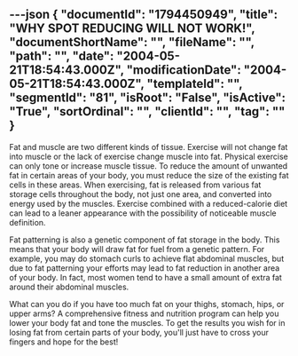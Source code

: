 ---json
{
  "documentId": "1794450949",
  "title": "WHY SPOT REDUCING WILL NOT WORK!",
  "documentShortName": "",
  "fileName": "",
  "path": "",
  "date": "2004-05-21T18:54:43.000Z",
  "modificationDate": "2004-05-21T18:54:43.000Z",
  "templateId": "",
  "segmentId": "81",
  "isRoot": "False",
  "isActive": "True",
  "sortOrdinal": "",
  "clientId": "",
  "tag": ""
}
---

Fat and muscle are two different kinds of tissue. Exercise will not change fat into muscle or the lack of exercise change muscle into fat. Physical exercise can only tone or increase muscle tissue. To reduce the amount of unwanted fat in certain areas of your body, you must reduce the size of the existing fat cells in these areas. When exercising, fat is released from various fat storage cells throughout the body, not just one area, and converted into energy used by the muscles. Exercise combined with a reduced-calorie diet can lead to a leaner appearance with the possibility of noticeable muscle definition.  

Fat patterning is also a genetic component of fat storage in the body. This means that your body will draw fat for fuel from a genetic pattern. For example, you may do stomach curls to achieve flat abdominal muscles, but due to fat patterning your efforts may lead to fat reduction in another area of your body. In fact, most women tend to have a small amount of extra fat around their abdominal muscles.  

What can you do if you have too much fat on your thighs, stomach, hips, or upper arms? A comprehensive fitness and nutrition program can help you lower your body fat and tone the muscles. To get the results you wish for in losing fat from certain parts of your body, you'll just have to cross your fingers and hope for the best!
